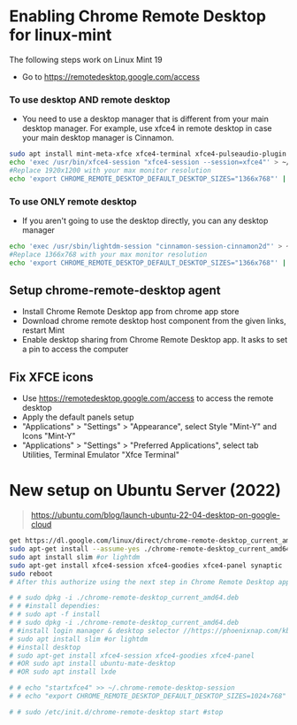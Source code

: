 # Enabling Chrome Remote Desktop for linux-mint

The following steps work on Linux Mint 19

* Go to https://remotedesktop.google.com/access

### To use desktop AND remote desktop

* You need to use a desktop manager that is different from your main desktop manager. For example, use xfce4 in remote desktop in case your main desktop manager is Cinnamon.

```bash
sudo apt install mint-meta-xfce xfce4-terminal xfce4-pulseaudio-plugin
echo 'exec /usr/bin/xfce4-session "xfce4-session --session=xfce4"' > ~/.chrome-remote-desktop-session
#Replace 1920x1200 with your max monitor resolution
echo 'export CHROME_REMOTE_DESKTOP_DEFAULT_DESKTOP_SIZES="1366x768"' | sudo tee -a /etc/environment > /dev/null
```

### To use ONLY remote desktop

* If you aren't going to use the desktop directly, you can any desktop manager

```bash
echo 'exec /usr/sbin/lightdm-session "cinnamon-session-cinnamon2d"' > ~/.chrome-remote-desktop-session
#Replace 1366x768 with your max monitor resolution
echo 'export CHROME_REMOTE_DESKTOP_DEFAULT_DESKTOP_SIZES="1366x768"' | sudo tee -a /etc/environment > /dev/null
```

## Setup chrome-remote-desktop agent

* Install Chrome Remote Desktop app from chrome app store
* Download chrome remote desktop host component from the given links, restart Mint
* Enable desktop sharing from Chrome Remote Desktop app. It asks to set a pin to access the computer

## Fix XFCE icons

* Use https://remotedesktop.google.com/access to access the remote desktop
* Apply the default panels setup
* "Applications" > "Settings" > "Appearance", select Style "Mint-Y" and Icons "Mint-Y"
* "Applications" > "Settings" > "Preferred Applications", select tab Utilities, Terminal Emulator "Xfce Terminal"

# New setup on Ubuntu Server (2022)

> https://ubuntu.com/blog/launch-ubuntu-22-04-desktop-on-google-cloud 

```bash
get https://dl.google.com/linux/direct/chrome-remote-desktop_current_amd64.deb
sudo apt-get install --assume-yes ./chrome-remote-desktop_current_amd64.deb
sudo apt install slim #or lightdm
sudo apt-get install xfce4-session xfce4-goodies xfce4-panel synaptic
sudo reboot
# After this authorize using the next step in Chrome Remote Desktop app locally (copy paste the command remotely to set the PIN)

# # sudo dpkg -i ./chrome-remote-desktop_current_amd64.deb
# # #install dependies:
# # sudo apt -f install
# # sudo dpkg -i ./chrome-remote-desktop_current_amd64.deb
# #install login manager & desktop selector //https://phoenixnap.com/kb/how-to-install-a-gui-on-ubuntu
# sudo apt install slim #or lightdm
# #install desktop
# sudo apt-get install xfce4-session xfce4-goodies xfce4-panel
# #OR sudo apt install ubuntu-mate-desktop
# #OR sudo apt install lxde

# # echo "startxfce4" >> ~/.chrome-remote-desktop-session
# # echo "export CHROME_REMOTE_DESKTOP_DEFAULT_DESKTOP_SIZES=1024×768" >> ~/.profile

# # sudo /etc/init.d/chrome-remote-desktop start #stop
```
